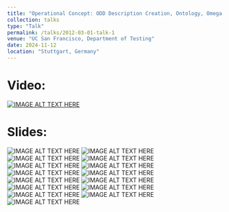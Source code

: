 ```yaml
---
title: "Operational Concept: ODD Description Creation, Ontology, Omega Format"
collection: talks
type: "Talk"
permalink: /talks/2012-03-01-talk-1
venue: "UC San Francisco, Department of Testing"
date: 2024-11-12
location: "Stuttgart, Germany"
---
```


Video:
======
[![IMAGE ALT TEXT HERE](https://kai-storms.github.io/files/2024-11-21-vvm_odd-splash.png)](https://www.vvm-projekt.de/fileadmin/user_upload/Final_Event/video/VVM_FE_Video_12_Storms.mp4)

Slides:
======
![IMAGE ALT TEXT HERE](https://kai-storms.github.io/files/2024-11-21-vvm_odd-slides/00.jpeg)
![IMAGE ALT TEXT HERE](https://kai-storms.github.io/files/2024-11-21-vvm_odd-slides/01.jpeg)
![IMAGE ALT TEXT HERE](https://kai-storms.github.io/files/2024-11-21-vvm_odd-slides/02.jpeg)
![IMAGE ALT TEXT HERE](https://kai-storms.github.io/files/2024-11-21-vvm_odd-slides/03.jpeg)
![IMAGE ALT TEXT HERE](https://kai-storms.github.io/files/2024-11-21-vvm_odd-slides/04.jpeg)
![IMAGE ALT TEXT HERE](https://kai-storms.github.io/files/2024-11-21-vvm_odd-slides/05.jpeg)
![IMAGE ALT TEXT HERE](https://kai-storms.github.io/files/2024-11-21-vvm_odd-slides/06.jpeg)
![IMAGE ALT TEXT HERE](https://kai-storms.github.io/files/2024-11-21-vvm_odd-slides/07.jpeg)
![IMAGE ALT TEXT HERE](https://kai-storms.github.io/files/2024-11-21-vvm_odd-slides/08.jpeg)
![IMAGE ALT TEXT HERE](https://kai-storms.github.io/files/2024-11-21-vvm_odd-slides/09.jpeg)
![IMAGE ALT TEXT HERE](https://kai-storms.github.io/files/2024-11-21-vvm_odd-slides/10.jpeg)
![IMAGE ALT TEXT HERE](https://kai-storms.github.io/files/2024-11-21-vvm_odd-slides/11.jpeg)
![IMAGE ALT TEXT HERE](https://kai-storms.github.io/files/2024-11-21-vvm_odd-slides/12.jpeg)
![IMAGE ALT TEXT HERE](https://kai-storms.github.io/files/2024-11-21-vvm_odd-slides/13.jpeg)
![IMAGE ALT TEXT HERE](https://kai-storms.github.io/files/2024-11-21-vvm_odd-slides/14.jpeg)
